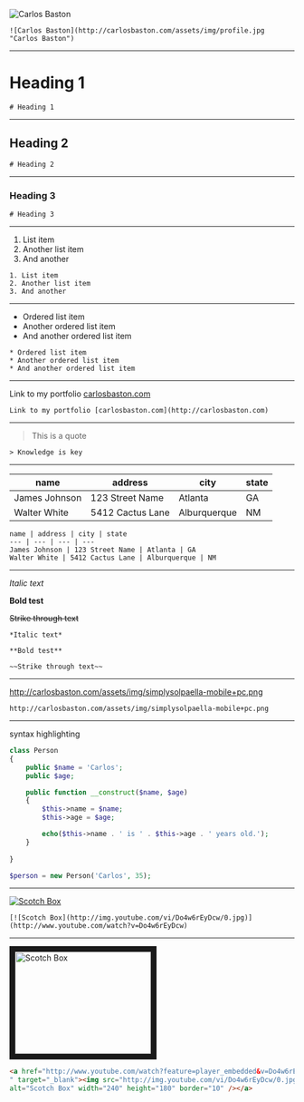 
![Carlos Baston](http://carlosbaston.com/assets/img/profile.jpg "Carlos Baston")

```
![Carlos Baston](http://carlosbaston.com/assets/img/profile.jpg "Carlos Baston")
```

---

# Heading 1

```
# Heading 1
```

---

## Heading 2

```
# Heading 2
```

---

### Heading 3

```
# Heading 3
```

---

1. List item
2. Another list item
3. And another

```
1. List item
2. Another list item
3. And another
```

---

* Ordered list item
* Another ordered list item
* And another ordered list item

```text
* Ordered list item
* Another ordered list item
* And another ordered list item
```

---

Link to my portfolio [carlosbaston.com](http://carlosbaston.com)

```
Link to my portfolio [carlosbaston.com](http://carlosbaston.com)
```

---

> This is a quote

```
> Knowledge is key
```

---

name | address | city | state
--- | --- | --- | ---
James Johnson | 123 Street Name | Atlanta | GA
Walter White | 5412 Cactus Lane | Alburquerque | NM

```
name | address | city | state
--- | --- | --- | ---
James Johnson | 123 Street Name | Atlanta | GA
Walter White | 5412 Cactus Lane | Alburquerque | NM
```

---

*Italic text*

**Bold test**

~~Strike through text~~

```
*Italic text*

**Bold test**

~~Strike through text~~
```

---

http://carlosbaston.com/assets/img/simplysolpaella-mobile+pc.png

```
http://carlosbaston.com/assets/img/simplysolpaella-mobile+pc.png
```

---

syntax highlighting

```php
class Person
{
    public $name = 'Carlos';
    public $age;

    public function __construct($name, $age)
    {
        $this->name = $name;
        $this->age = $age;

        echo($this->name . ' is ' . $this->age . ' years old.');
    }
    
}

$person = new Person('Carlos', 35);
```

---

[![Scotch Box](http://img.youtube.com/vi/Do4w6rEyDcw/0.jpg)](http://www.youtube.com/watch?v=Do4w6rEyDcw)

```
[![Scotch Box](http://img.youtube.com/vi/Do4w6rEyDcw/0.jpg)](http://www.youtube.com/watch?v=Do4w6rEyDcw)
```

---

<a href="http://www.youtube.com/watch?feature=player_embedded&v=Do4w6rEyDcw
" target="_blank"><img src="http://img.youtube.com/vi/Do4w6rEyDcw/0.jpg" 
alt="Scotch Box" width="240" height="180" border="10" /></a>

```html
<a href="http://www.youtube.com/watch?feature=player_embedded&v=Do4w6rEyDcw
" target="_blank"><img src="http://img.youtube.com/vi/Do4w6rEyDcw/0.jpg" 
alt="Scotch Box" width="240" height="180" border="10" /></a>
```